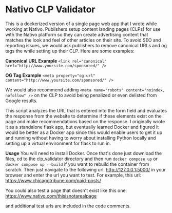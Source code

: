 # Nativo CLP Validator
This is a dockerized version of a single page web app that I wrote while working at Nativo. Publishers setup content landing pages (CLPs) for use with the Nativo platform so they can create advertising content that matches the look and feel of other articles on their site. To avoid SEO and reporting issues, we would ask publishers to remove canonical URLs and og tags the while setting up their CLP. Here are some examples:

**Canonical URL Example**
`<link rel="canonical" href="http://www.yoursite.com/sponsored/" />`

**OG Tag Example**
`<meta property="og:url" content="http://www.yoursite.com/sponsored/" />`
 
We would also recommend adding `<meta name="robots" content="noindex, nofollow" />` on the CLP to avoid being penalized or even delisted from Google results.

This script analyzes the URL that is entered into the form field and evaluates the response from the website to determine if these elements exist on the page and make recommendations based on the response. I originally wrote it as a standalone flask app, but eventually learned Docker and figured it would be better as a Docker app since this would enable users to get it up and running without having to worry about installing Python locally and setting up a virtual environment for flask to run in.

**Usage**
You will need to install Docker. Once that's done just download the files, cd to the clp_validator directory and then run 
`docker compose up`
or 
`docker compose up --build`
if you want to rebuild the container from scratch. Then just navigate to the following url:
http://127.0.0.1:5000/
in your browser and enter the url you want to test. For example, this url:
https://www.chicagotribune.com/paid-posts/

You could also test a page that doesn't exist like this one:
https://www.nativo.com/thisisnotarealpage

and additional test urls are included in the code comments.